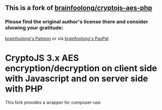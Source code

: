 ## This is a fork of [brainfoolong/cryptojs-aes-php](https://github.com/brainfoolong/cryptojs-aes-php)
### Please find the original author's license there and consider showing your gratitude:
[brainfoolong's Patreon](https://www.patreon.com/brainfoolong) or via [brainfoolong's PayPal](https://www.paypal.me/brainfoolong)

  
# CryptoJS 3.x AES encryption/decryption on client side with Javascript and on server side with PHP

This fork provides a wrapper for composer-use